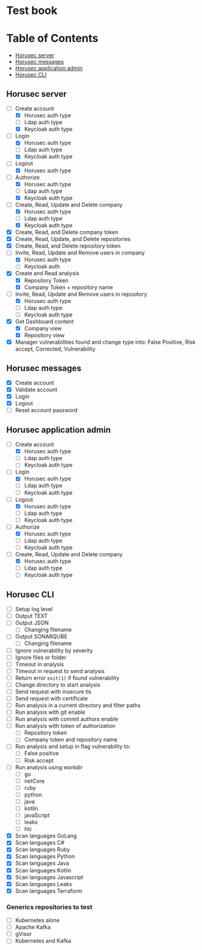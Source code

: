 # Test book

# Table of Contents

 * [Horusec server](#horusec-server)
 * [Horusec messages](#horusec-messages)
 * [Horusec application admin](#horusec-application-admin)
 * [Horusec CLI](#horusec-cli)
 
 
## Horusec server
- [ ] Create account
  - [X] Horusec auth type
  - [ ] Ldap auth type
  - [X] Keycloak auth type
- [ ] Login
  - [X] Horusec auth type
  - [ ] Ldap auth type
  - [X] Keycloak auth type
- [ ] Logout
  - [X] Horusec auth type
- [ ] Authorize
  - [X] Horusec auth type
  - [ ] Ldap auth type
  - [X] Keycloak auth type
- [ ] Create, Read, Update and Delete company
  - [X] Horusec auth type
  - [ ] Ldap auth type
  - [X] Keycloak auth type
- [X] Create, Read, and Delete company token
- [X] Create, Read, Update, and Delete repositories
- [X] Create, Read, and Delete repository token
- [ ] Invite, Read, Update and Remove users in company
  - [X] Horusec auth type
  - [ ] Keycloak auth 
- [X] Create and Read analysis
  - [X] Repository Token
  - [X] Company Token + repository name
- [ ] Invite, Read, Update and Remove users in repository
  - [X] Horusec auth type
  - [ ] Ldap auth type
  - [ ] Keycloak auth type
- [X] Get Dashboard content
  - [X] Company view
  - [X] Repository view
- [X] Manager vulnerabilities found and change type into: False Positive, Risk accept, Corrected, Vulnerability

## Horusec messages
- [X] Create account
- [X] Validate account
- [X] Login
- [X] Logout
- [ ] Reset account password

## Horusec application admin
- [ ] Create account
  - [X] Horusec auth type
  - [ ] Ldap auth type
  - [ ] Keycloak auth type
- [ ] Login
  - [X] Horusec auth type
  - [ ] Ldap auth type
  - [ ] Keycloak auth type
- [ ] Logout
  - [X] Horusec auth type
  - [ ] Ldap auth type
  - [ ] Keycloak auth type
- [ ] Authorize
  - [X] Horusec auth type
  - [ ] Ldap auth type
  - [ ] Keycloak auth type
- [ ] Create, Read, Update and Delete company
  - [X] Horusec auth type
  - [ ] Ldap auth type
  - [ ] Keycloak auth type

## Horusec CLI
- [ ] Setup log level
- [ ] Output TEXT
- [ ] Output JSON
  - [ ] Changing filename
- [ ] Output SONARQUBE
  - [ ] Changing filename
- [ ] Ignore vulnerability by severity
- [ ] Ignore files or folder
- [ ] Timeout in analysis
- [ ] Timeout in request to send analysis  
- [ ] Return error `exit(1)` if found vulnerability
- [ ] Change directory to start analysis
- [ ] Send request with insecure tls
- [ ] Send request with certificate
- [ ] Run analysis in a current directory and filter paths
- [ ] Run analysis with git enable
- [ ] Run analysis with commit authors enable
- [ ] Run analysis with token of authorization
  - [ ] Repository token
  - [ ] Company token and repository name
- [ ] Run analysis and setup in flag vulnerability to:
  - [ ] False positive
  - [ ] Risk accept
- [ ] Run analysis using workdir
  - [ ] go
  - [ ] netCore
  - [ ] ruby
  - [ ] python
  - [ ] java
  - [ ] kotlin
  - [ ] javaScript
  - [ ] leaks
  - [ ] hlc
- [X] Scan languages GoLang
- [X] Scan languages C#
- [X] Scan languages Ruby
- [X] Scan languages Python
- [X] Scan languages Java
- [X] Scan languages Kotlin
- [X] Scan languages Javascript
- [X] Scan languages Leaks
- [X] Scan languages Terraform

### Generics repositories to test
- [ ] Kubernetes alone
- [ ] Apache Kafka
- [ ] gVisor
- [ ] Kubernetes and Kafka
